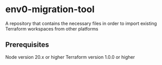 # env0-migration-tool
A repository that contains the necessary files in order to import existing Terraform workspaces from other platforms

## Prerequisites
Node version 20.x or higher
Terraform version 1.0.0 or higher